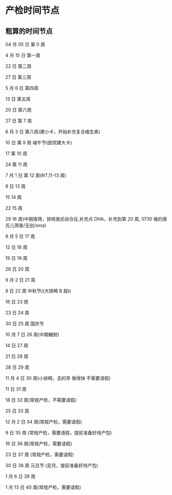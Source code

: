 # 产检时间节点

## 粗算的时间节点

04 月 05 日 第 0 周

4 月 15 日 第一周

22 日 第二周

27 日 第三周

5 月 6 日 第四周

13 日 第五周

20 日 第六周

27 日 第 7 周

6 月 3 日 第八周(建小卡，开始补充复合维生素)

10 日 第 9 周 端午节(医院建大卡)

17 第 10 周

24 第 11 周

7 月 1 日 第 12 周(NT,11-13 周)

8 日 13 周

15 14 周

22 15 周

29 16 周(中期唐筛，排除唐氏综合征,补充点 DHA，补充到第 20 周, 0730 做的唐氏儿筛查/无创/sma)

8 月 5 日 17 周

12 日 18 周

19 日 19 周

26 日 20 周

9 月 2 日 21 周

9 日 22 周 中秋节((大排畸 B 超))

16 日 23 周

23 日 24 周

30 日 25 周 国庆节

10 月 7 日 26 周(中期糖耐)

14 日 27 周

21 日 28 周

28 日 29 周

11 月 4 日 30 周(小排畸，去的早 做得快 不需要请假)

11 日 31 周

18 日 32 周(常规产检，不需要请假)

25 日 33 周

12 月 2 日 34 周(常规产检，需要请假)

9 日 35 周 (常规产检，需要请假，提前准备好待产包)

16 日 36 周(常规产检，需要请假)

23 日 37 周 (常规产检，需要请假)

30 日 38 周 元旦节 (足月，提前准备好待产包)

1 月 6 日 39 周

1 月 13 日 40 周(常规产检，需要请假)
